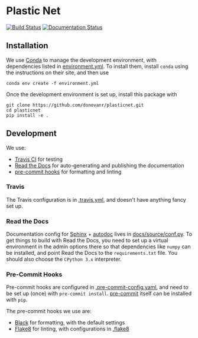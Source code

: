 # Plastic Net
[![Build Status](https://www.travis-ci.com/donovanr/plasticnet.svg?branch=master)](https://www.travis-ci.com/donovanr/plasticnet)
[![Documentation Status](https://readthedocs.org/projects/plasticnet/badge/?version=latest)](https://plasticnet.readthedocs.io/en/latest/?badge=latest)

## Installation

We use [Conda](https://conda.io/) to manage the development environment, with dependencies listed in [environment.yml](../master/environment.yml). To install them, install `conda` using the instructions on their site, and then use

```
conda env create -f environment.yml
```

Once the development environment is set up, install this package with

```
git clone https://github.com/donovanr/plasticnet.git
cd plasticnet
pip install -e .
```

## Development
We use:
- [Travis CI](https://travis-ci.org/) for testing
- [Read the Docs](https://readthedocs.org/) for auto-generating and publishing the documentation
- [pre-commit hooks](https://git-scm.com/book/en/v2/Customizing-Git-Git-Hooks) for formatting and linting

### Travis
The Travis configuration is in [.travis.yml](../master/.travis.yml), and doesn't have anything fancy set up.

### Read the Docs
Documentation config for [Sphinx](http://www.sphinx-doc.org/) + [autodoc](http://www.sphinx-doc.org/en/master/usage/quickstart.html#autodoc) lives in [docs/source/conf.py](../master/docs/source/conf.py).  To get things to build with Read the Docs, you need to set up a virtual environment in the admin options there so that dependencies like `numpy` can be installed, and point Read the Docs to the `requirements.txt` file.  You should also choose the `CPython 3.x` interpreter.

### Pre-Commit Hooks
Pre-commit hooks are configured in [.pre-commit-config.yaml](../master/.pre-commit-config.yaml), and need to be set up (once) with `pre-commit install`.  [pre-commit](https://pre-commit.com/) itself can be installed with `pip`.

The pre-commit hooks we use are:
- [Black](https://black.readthedocs.io/en/stable/) for formatting, with the default settings
- [Flake8](http://flake8.pycqa.org/en/latest/) for linting, with configurations in [.flake8](../master/.flake8)
